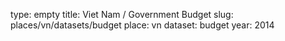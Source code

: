 type: empty
title: Viet Nam / Government Budget
slug: places/vn/datasets/budget
place: vn
dataset: budget
year: 2014
